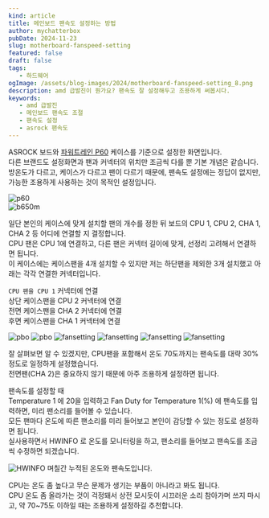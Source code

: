 ```yaml
---
kind: article
title: 메인보드 팬속도 설정하는 방법
author: mychatterbox
pubDate: 2024-11-23
slug: motherboard-fanspeed-setting
featured: false
draft: false
tags:
   - 하드웨어
ogImage: /assets/blog-images/2024/motherboard-fanspeed-setting_8.png
description: amd 급발진이 뭔가요? 팬속도 잘 설정해두고 조용하게 써봅시다.
keywords:
   - amd 급발진
   - 메인보드 팬속도 조절
   - 팬속도 설정
   - asrock 팬속도
---
```


ASROCK 보드와 [파워트레인 P60](https://chatter.kr/mcube-vs-p60) 케이스를 기준으로 설정한 화면입니다.  
다른 브랜드도 설정화면과 팬과 커넥터의 위치만 조금씩 다를 뿐 기본 개념은 같습니다.  
방온도가 다르고, 케이스가 다르고 팬이 다르기 때문에, 팬속도 설정에는 정답이 없지만, 가능한 조용하게 사용하는 것이 목적인 설정입니다. 

![p60](../../assets/blog-images/2024/motherboard-fanspeed-setting_9.png)  
![b650m](../../assets/blog-images/2024/motherboard-fanspeed-setting_8.png)  

일단 본인의 케이스에 맞게 설치할 팬의 개수를 정한 뒤 보드의 CPU 1, CPU 2, CHA 1, CHA 2 등 어디에 연결할 지 결정합니다.  
CPU 팬은 CPU 1에 연결하고, 다른 팬은 커넥터 길이에 맞게, 선정리 고려해서 연결하면 됩니다.  
이 케이스에는 케이스팬을 4개 설치할 수 있지만 저는 하단팬을 제외한 3개 설치했고 아래는 각각 연결한 커넥터입니다.


`CPU 팬을 CPU 1` 커넥터에 연결  
상단 케이스팬을 CPU 2 커넥터에 연결  
전면 케이스팬을 CHA 2 커넥터에 연결  
후면 케이스팬을 CHA 1 커넥터에 연결  

![pbo](../../assets/blog-images/2024/motherboard-fanspeed-setting_1.png)
![pbo](../../assets/blog-images/2024/motherboard-fanspeed-setting_2.png)
![fansetting](../../assets/blog-images/2024/motherboard-fanspeed-setting_3.png)
![fansetting](../../assets/blog-images/2024/motherboard-fanspeed-setting_4.png)
![fansetting](../../assets/blog-images/2024/motherboard-fanspeed-setting_5.png)
![fansetting](../../assets/blog-images/2024/motherboard-fanspeed-setting_6.png)  

잘 살펴보면 알 수 있겠지만, CPU팬을 포함해서 온도 70도까지는 팬속도를 대략 30% 정도로 일정하게 설정했습니다.  
전면팬(CHA 2)은 중요하지 않기 때문에 아주 조용하게 설정하면 됩니다.  

팬속도를 설정할 때  
Temperature 1 에 20을 입력하고 Fan Duty for Temperature 1(%) 에 팬속도를 입력하면, 미리 팬소리를 들어볼 수 있습니다.  
모든 팬마다 온도에 따른 팬소리를 미리 들어보고 본인이 감당할 수 있는 정도로 설정하면 됩니다.  
실사용하면서 HWINFO 로 온도를 모니터링을 하고, 팬소리를 들어보고 팬속도를 조금씩 수정하면 되겠습니다.  

![HWINFO](../../assets/blog-images/2024/motherboard-fanspeed-setting_7.png)
며칠간 누적된 온도와 팬속도입니다. 

CPU는 온도 좀 높다고 무슨 문제가 생기는 부품이 아니라고 봐도 됩니다.  
CPU 온도 좀 올라가는 것이 걱정돼서 상전 모시듯이 시끄러운 소리 참아가며 쓰지 마시고, 약 70~75도 이하일 때는 조용하게 설정하길 추천합니다.